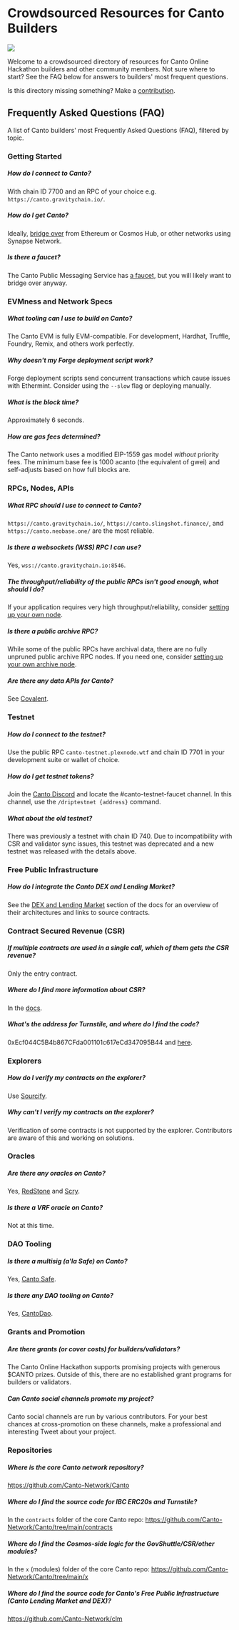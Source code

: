 # Crowdsourced Resources for Canto Builders

![](https://pbs.twimg.com/profile_banners/1583707619474042881/1675108605/1500x500)

Welcome to a crowdsourced directory of resources for Canto Online Hackathon builders and other community members. Not sure where to start? See the FAQ below for answers to builders' most frequent questions.

Is this directory missing something? Make a [contribution](contributing.md).

## Frequently Asked Questions (FAQ)

A list of Canto builders' most Frequently Asked Questions (FAQ), filtered by topic.

### Getting Started

##### How do I connect to Canto?

With chain ID 7700 and an RPC of your choice e.g. `https://canto.gravitychain.io/`.

##### How do I get Canto?

Ideally, [bridge over](https://docs.canto.io/user-guides/bridging-assets/to-canto) from Ethereum or Cosmos Hub, or other networks using Synapse Network.

##### Is there a faucet?

The Canto Public Messaging Service has [a faucet](https://www.cpms.wtf/), but you will likely want to bridge over anyway.

### EVMness and Network Specs

##### What tooling can I use to build on Canto?

The Canto EVM is fully EVM-compatible. For development, Hardhat, Truffle, Foundry, Remix, and others work perfectly.

##### Why doesn't my Forge deployment script work?

Forge deployment scripts send concurrent transactions which cause issues with Ethermint. Consider using the `--slow` flag or deploying manually.

##### What is the block time?

Approximately 6 seconds.

##### How are gas fees determined?

The Canto network uses a modified EIP-1559 gas model *without* priority fees. The minimum base fee is 1000 acanto (the equivalent of gwei) and self-adjusts based on how full blocks are.

### RPCs, Nodes, APIs

##### What RPC should I use to connect to Canto?

`https://canto.gravitychain.io/`, `https://canto.slingshot.finance/`, and `https://canto.neobase.one/` are the most reliable.

##### Is there a websockets (WSS) RPC I can use?

Yes, `wss://canto.gravitychain.io:8546`.

##### The throughput/reliability of the public RPCs isn't good enough, what should I do?

If your application requires very high throughput/reliability, consider [setting up your own node](https://docs.canto.io/canto-node/validators).

##### Is there a public archive RPC?

While some of the public RPCs have archival data, there are no fully unpruned public archive RPC nodes. If you need one, consider [setting up your own archive node](https://docs.canto.io/canto-node/archive-node).

##### Are there any data APIs for Canto?

See [Covalent](https://www.covalenthq.com/).

### Testnet

##### How do I connect to the testnet?

Use the public RPC `canto-testnet.plexnode.wtf` and chain ID 7701 in your development suite or wallet of choice.

##### How do I get testnet tokens?

Join the [Canto Discord](https://discord.gg/canto) and locate the #canto-testnet-faucet channel. In this channel, use the `/driptestnet {address}` command.

##### What about the old testnet?

There was previously a testnet with chain ID 740. Due to incompatibility with CSR and validator sync issues, this testnet was deprecated and a new testnet was released with the details above.

### Free Public Infrastructure

##### How do I integrate the Canto DEX and Lending Market?

See the [DEX and Lending Market](https://docs.canto.io/evm-development/dex-and-lending-market) section of the docs for an overview of their architectures and links to source contracts.

### Contract Secured Revenue (CSR)

##### If multiple contracts are used in a single call, which of them gets the CSR revenue?

Only the entry contract.

##### Where do I find more information about CSR?

In the [docs](https://docs.canto.io/evm-development/contract-secured-revenue).

##### What's the address for Turnstile, and where do I find the code?

0xEcf044C5B4b867CFda001101c617eCd347095B44 and [here](https://github.com/Canto-Network/Canto/blob/csr/contracts/turnstile.sol).

### Explorers

##### How do I verify my contracts on the explorer?

Use [Sourcify](https://sourcify.dev/).

##### Why can't I verify my contracts on the explorer?

Verification of some contracts is not supported by the explorer. Contributors are aware of this and working on solutions.

### Oracles

##### Are there any oracles on Canto?

Yes, [RedStone](https://redstone.finance/) and [Scry](https://canto.dapp.scry.finance/).

##### Is there a VRF oracle on Canto?

Not at this time.

### DAO Tooling

##### Is there a multisig (a'la Safe) on Canto?

Yes, [Canto Safe](https://safe.neobase.one/).

##### Is there any DAO tooling on Canto?

Yes, [CantoDao](https://cantodao.com/).

### Grants and Promotion

##### Are there grants (or cover costs) for builders/validators?

The Canto Online Hackathon supports promising projects with generous $CANTO prizes. Outside of this, there are no established grant programs for builders or validators.

##### Can Canto social channels promote my project?

Canto social channels are run by various contributors. For your best chances at cross-promotion on these channels, make a professional and interesting Tweet about your project.

### Repositories

##### Where is the core Canto network repository?

https://github.com/Canto-Network/Canto

##### Where do I find the source code for IBC ERC20s and Turnstile?

In the `contracts` folder of the core Canto repo: https://github.com/Canto-Network/Canto/tree/main/contracts

##### Where do I find the Cosmos-side logic for the GovShuttle/CSR/other modules?

In the `x` (modules) folder of the core Canto repo: https://github.com/Canto-Network/Canto/tree/main/x

##### Where do I find the source code for Canto's Free Public Infrastructure (Canto Lending Market and DEX)?

https://github.com/Canto-Network/clm